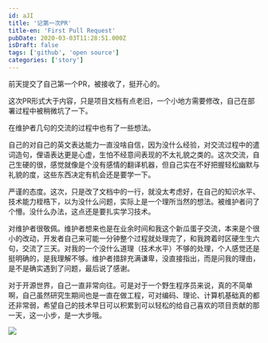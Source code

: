 ```yaml
---
id: aJI
title: '记第一次PR'
title-en: 'First Pull Request'
pubDate: 2020-03-03T11:28:51.000Z
isDraft: false
tags: ['github', 'open source']
categories: ['story']
---
```


前天提交了自己第一个PR，被接收了，挺开心的。

这次PR形式大于内容，只是项目文档有点老旧，一个小地方需要修改，自己在部署过程中被稍微坑了一下。

在维护者几句的交流的过程中也有了一些想法。

自己的对自己的英文表达能力一直没啥自信，因为没什么经验，对交流过程中的遣词造句，俚语表达更是心虚，生怕不经意间表现的不太礼貌之类的。这次交流，自己生硬的很，感觉就像是个没有感情的翻译机器，但自己实在不好把握轻松幽默与礼貌的度，这些东西决定有机会还是要学一下。

严谨的态度。这次，只是改了文档中的一行，就没太考虑好，在自己的知识水平、技术能力桎梏下，以为没什么问题，实际上是一个理所当然的想法。被维护者问了个懵。没什么办法，这点还是要扎实学习技术。

对维护者很敬佩。维护者想来也是在业余时间和我这个新瓜蛋子交流，本来是个很小的改动，开发者自己来可能一分钟整个过程就处理完了，和我跨着时区硬生生六句，交流了三天。对我的一个没什么道理（技术水平）不够的处理，个人感觉还是挺明确的，是我理解不够。维护者措辞充满谦卑，没直接指出，而是问我的理由，是不是确实遇到了问题，最后说了感谢。

对于开源世界，自己一直非常向往。可是对于一个野生程序员来说，真的不简单啊，自己虽然研究生期间也是一直在做工程，可对编码、理论、计算机基础真的都还非常弱，希望自己的技术早日可以积累到可以轻松的给自己喜欢的项目贡献的那一天，这一小步，是一大步哦。

![](https://static.yuhang.ch/first-pull-request_1.png)
